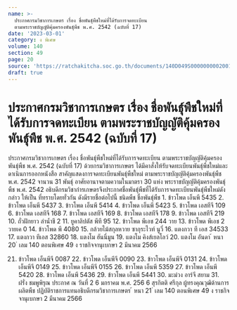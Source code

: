 ```yaml
---
name: >-
  ประกาศกรมวิชาการเกษตร เรื่อง ชื่อพันธุ์พืชใหม่ที่ได้รับการจดทะเบียน
  ตามพระราชบัญญัติคุ้มครองพันธุ์พืช พ.ศ. 2542 (ฉบับที่ 17)
date: '2023-03-01'
category: ง พิเศษ
volume: 140
section: 49
page: 20
source: 'https://ratchakitcha.soc.go.th/documents/140D049S0000000002001.pdf'
draft: true
---
```


# ประกาศกรมวิชาการเกษตร เรื่อง ชื่อพันธุ์พืชใหม่ที่ได้รับการจดทะเบียน ตามพระราชบัญญัติคุ้มครองพันธุ์พืช พ.ศ. 2542 (ฉบับที่ 17)

ประกาศกรมวิชาการเกษตร เรื่อง ชื่อพันธุ์พืชใหม่ที่ได้รับการจดทะเบียน ตามพระราชบัญญัติคุ้มครองพันธุ์พืช พ.ศ. 2542 (ฉบับที่ 17) ด้วยกรมวิชาการเกษตร ได้มีคาสั่งให้รับจดทะเบียนพันธุ์พืชใหม่และดาเนินการออกหนังสือ สาคัญแสดงการจดทะเบียนพันธุ์พืชใหม่ ตามพระราชบัญญัติคุ้มครองพันธุ์พืช พ.ศ. 2542 จานวน 31 พันธุ์ อาศัยอานาจตามความในมาตรา 30 แห่ง พระราชบัญญัติคุ้มครองพันธุ์พืช พ.ศ. 2542 อธิบดีกรมวิชากำรเกษตรจึงประกาศชื่อพันธุ์พืชที่ได้รับการจดทะเบียนพันธุ์พืชใหม่ดังกล่าว ให้เป็น ที่ทราบโดยทั่วกัน ดังมีรายชื่อต่อไปนี้ ชนิดพืช ชื่อพันธุ์พืช 1. ข้าวโพด เอ็นพี 5435 2. ข้าวโพด เอ็นพี 5437 3. ข้าวโพด เอ็นพี 5414 4. ข้าวโพด เอ็นพี 5423 5. ข้าวโพด เอสทีจี 109 6. ข้าวโพด เอสทีจี 168 7. ข้าวโพด เอสทีจี 169 8. ข้าวโพด เอสทีจี 178 9. ข้าวโพด เอสทีจี 219 10. ถั่วฝักยาว ลำน้ำชี 2 11. ยูคาลิปตัส พีที 95 12. ข้าวโพด พีเอช 244 วาย 13. ข้าวโพด พีเอช 2 วายเค 0 14. ข้าวโพด พี 4080 15. กล้วยไม้สกุลหวาย ซากุระไวท์ นูวี่ 16. แตงกวา ที เอส 34533 17. แตงกวา ทีเอส 32860 18. แตงโม ฮันนี่มูน 19. แตงโม คิงส์เยลโลว์ 20. แตงโม อันดา ้ หนา 20 ่ เลม 140 ตอนพิเศษ 49 ง ราชกิจจานุเบกษา 2 มีนาคม 2566

21. ข้าวโพด เอ็นพีจี 0087 22. ข้าวโพด เอ็นพีจี 0090 23. ข้าวโพด เอ็นพีจี 0131 24. ข้าวโพด เอ็นพีจี 0149 25. ข้าวโพด เอ็นพีจี 0155 26. ข้าวโพด เอ็นพี 5359 27. ข้าวโพด เอ็นพี 5420 28. ข้าวโพด เอ็นพี 5436 29. ข้าวโพด เอ็นพี 5441 30. มะม่วง อาร์จี สยาม 31. ฝรั่ง ชมพูพิรุณ ประกาศ ณ วันที่ 2 6 มกราคม พ.ศ. 256 6 สุรกิตติ ศรีกุล ผู้ทรงคุณวุฒิด้านการผลิตพืช ปฏิบัติราชการแทนอธิบดีกรมวิชาการเกษตร ้ หนา 21 ่ เลม 140 ตอนพิเศษ 49 ง ราชกิจจานุเบกษา 2 มีนาคม 2566
